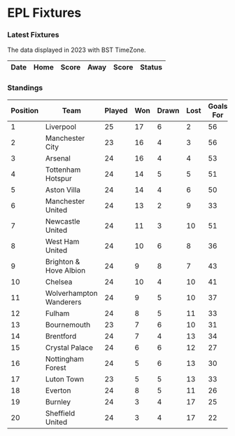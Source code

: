 # EPL Fixtures

### Latest Fixtures

The data displayed in 2023 with BST TimeZone.

<!-- START_TABLE -->
| Date | Home | Score | Away | Score | Status |
|-------------|--------|--------------|--------|--------------|--------|
<!-- END_TABLE -->

### Standings

<!-- START_STANDINGS -->
| Position | Team | Played | Won | Drawn | Lost | Goals For | Goals Against | Goal Difference | Points |
|----------|------|--------|-----|-------|------|-----------|---------------|-----------------|--------|
| 1 | Liverpool | 25 | 17 | 6 | 2 | 56 | 23 | 33 | 57 |
| 2 | Manchester City | 23 | 16 | 4 | 3 | 56 | 25 | 31 | 52 |
| 3 | Arsenal | 24 | 16 | 4 | 4 | 53 | 22 | 31 | 52 |
| 4 | Tottenham Hotspur | 24 | 14 | 5 | 5 | 51 | 36 | 15 | 47 |
| 5 | Aston Villa | 24 | 14 | 4 | 6 | 50 | 32 | 18 | 46 |
| 6 | Manchester United | 24 | 13 | 2 | 9 | 33 | 33 | 0 | 41 |
| 7 | Newcastle United | 24 | 11 | 3 | 10 | 51 | 39 | 12 | 36 |
| 8 | West Ham United | 24 | 10 | 6 | 8 | 36 | 42 | -6 | 36 |
| 9 | Brighton & Hove Albion | 24 | 9 | 8 | 7 | 43 | 40 | 3 | 35 |
| 10 | Chelsea | 24 | 10 | 4 | 10 | 41 | 40 | 1 | 34 |
| 11 | Wolverhampton Wanderers | 24 | 9 | 5 | 10 | 37 | 39 | -2 | 32 |
| 12 | Fulham | 24 | 8 | 5 | 11 | 33 | 39 | -6 | 29 |
| 13 | Bournemouth | 23 | 7 | 6 | 10 | 31 | 44 | -13 | 27 |
| 14 | Brentford | 24 | 7 | 4 | 13 | 34 | 40 | -6 | 25 |
| 15 | Crystal Palace | 24 | 6 | 6 | 12 | 27 | 43 | -16 | 24 |
| 16 | Nottingham Forest | 24 | 5 | 6 | 13 | 30 | 44 | -14 | 21 |
| 17 | Luton Town | 23 | 5 | 5 | 13 | 33 | 45 | -12 | 20 |
| 18 | Everton | 24 | 8 | 5 | 11 | 26 | 32 | -6 | 19 |
| 19 | Burnley | 24 | 3 | 4 | 17 | 25 | 50 | -25 | 13 |
| 20 | Sheffield United | 24 | 3 | 4 | 17 | 22 | 60 | -38 | 13 |
<!-- END_STANDINGS -->

